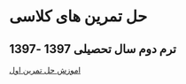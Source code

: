 # حل تمرین های کلاسی
## ترم دوم سال تحصیلی 1397 -1397

[اموزش حل تمرین اول](https://bigm.ir/cpp-01/)

